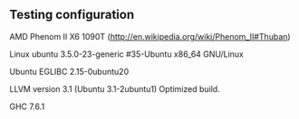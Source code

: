 Testing configuration
---------------------

AMD Phenom II X6 1090T (http://en.wikipedia.org/wiki/Phenom_II#Thuban)

Linux ubuntu 3.5.0-23-generic #35-Ubuntu x86_64 GNU/Linux

Ubuntu EGLIBC 2.15-0ubuntu20

LLVM version 3.1 (Ubuntu 3.1-2ubuntu1) Optimized build.

GHC 7.6.1